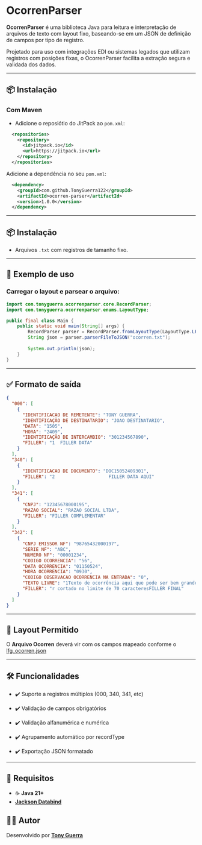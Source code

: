 # OcorrenParser

**OcorrenParser** é uma biblioteca Java para leitura e interpretação de arquivos de texto com layout fixo, baseando-se em um JSON de definição de campos por tipo de registro.

Projetado para uso com integrações EDI ou sistemas legados que utilizam registros com posições fixas, o OcorrenParser facilita a extração segura e validada dos dados.

---

## 📦 Instalação

### Com Maven

- Adicione o reposiótio do JitPack ao `pom.xml`:
```xml
  <repositories>
    <repository>
      <id>jitpack.io</id>
      <url>https://jitpack.io</url>
    </repository>
  </repositories>
```

Adicione a dependência no seu `pom.xml`:

```xml
  <dependency>
    <groupId>com.github.TonyGuerra122</groupId>
    <artifactId>ocorren-parser</artifactId>
    <version>1.0.0</version>
  </dependency>
```

---

## 📦 Instalação
-   Arquivos `.txt` com registros de tamanho fixo.

---

## 📄 Exemplo de uso
### Carregar o layout e parsear o arquivo:
```java
import com.tonyguerra.ocorrenparser.core.RecordParser;
import com.tonyguerra.ocorrenparser.enums.LayoutType;

public final class Main {
    public static void main(String[] args) {
        RecordParser parser = RecordParser.fromLayoutType(LayoutType.LFG_OCORREN);
        String json = parser.parserFileToJSON("ocorren.txt");
        
        System.out.println(json);
    }
}
```

---

## ✅ Formato de saída
```json
{
  "000": [
    {
      "IDENTIFICACAO DE REMETENTE": "TONY GUERRA",
      "IDENTIFICAÇÃO DE DESTINATARIO": "JOAO DESTINATARIO",
      "DATA": "1505",
      "HORA": "2409",
      "IDENTIFICAÇÃO DE INTERCAMBIO": "301234567890",
      "FILLER": "1  FILLER DATA"
    }
  ],
  "340": [
    {
      "IDENTIFICACAO DE DOCUMENTO": "DOC15052409301",
      "FILLER": "2                    FILLER DATA AQUI"
    }
  ],
  "341": [
    {
      "CNPJ": "12345678000195",
      "RAZAO SOCIAL": "RAZAO SOCIAL LTDA",
      "FILLER": "FILLER COMPLEMENTAR"
    }
  ],
  "342": [
    {
      "CNPJ EMISSOR NF": "98765432000197",
      "SERIE NF": "ABC",
      "NUMERO NF": "00001234",
      "CODIGO OCORRENCIA": "56",
      "DATA OCORRENCIA": "01150524",
      "HORA OCORRENCIA": "0930",
      "CODIGO OBSERVACAO OCORRENCIA NA ENTRADA": "0",
      "TEXTO LIVRE": "1Texto de ocorrência aqui que pode ser bem grande para teste e deve se",
      "FILLER": "r cortado no limite de 70 caracteresFILLER FINAL"
    }
  ]
}
```

---

## 📑 Layout Permitido
O **Arquivo Ocorren** deverá vir com os campos mapeado conforme o [lfg_ocorren.json](src/main/resources/layouts/lfg_ocorren.json)

---

## 🛠 Funcionalidades
-   ✔️ Suporte a registros múltiplos (000, 340, 341, etc)

-   ✔️ Validação de campos obrigatórios

-   ✔️ Validação alfanumérica e numérica

-   ✔️ Agrupamento automático por recordType

-   ✔️ Exportação JSON formatado

---

## 🧪 Requisitos
-   ☕ **Java 21+**
-   **[Jackson Databind](https://github.com/FasterXML/jackson)**

## 👨‍💻 Autor
Desenvolvido por **[Tony Guerra](https://anthonyguerra.com.br)**